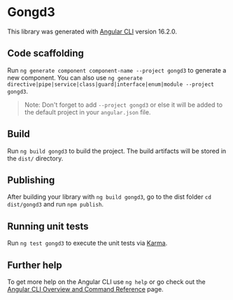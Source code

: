 # Gongd3

This library was generated with [Angular CLI](https://github.com/angular/angular-cli) version 16.2.0.

## Code scaffolding

Run `ng generate component component-name --project gongd3` to generate a new component. You can also use `ng generate directive|pipe|service|class|guard|interface|enum|module --project gongd3`.
> Note: Don't forget to add `--project gongd3` or else it will be added to the default project in your `angular.json` file. 

## Build

Run `ng build gongd3` to build the project. The build artifacts will be stored in the `dist/` directory.

## Publishing

After building your library with `ng build gongd3`, go to the dist folder `cd dist/gongd3` and run `npm publish`.

## Running unit tests

Run `ng test gongd3` to execute the unit tests via [Karma](https://karma-runner.github.io).

## Further help

To get more help on the Angular CLI use `ng help` or go check out the [Angular CLI Overview and Command Reference](https://angular.io/cli) page.
